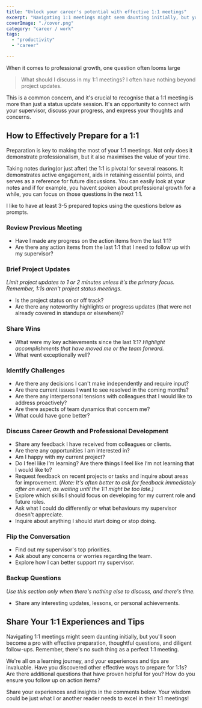 ```yaml
---
title: "Unlock your career's potential with effective 1:1 meetings"
excerpt: "Navigating 1:1 meetings might seem daunting initially, but you'll soon become a pro with effective preparation and thoughtful questions"
coverImage: "./cover.png"
category: "career / work"
tags:
  - "productivity"
  - "career"

---
```


When it comes to professional growth, one question often looms large

> What should I discuss in my 1:1 meetings? I often have nothing beyond project updates.

This is a common concern, and it's crucial to recognise that a 1:1 meeting is more than just a status update session. It's an opportunity to connect with your supervisor, discuss your progress, and express your thoughts and concerns.

## How to Effectively Prepare for a 1:1

Preparation is key to making the most of your 1:1 meetings. Not only does it demonstrate professionalism, but it also maximises the value of your time.

Taking notes during(or just after) the 1:1 is pivotal for several reasons. It demonstrates active engagement, aids in retaining essential points, and serves as a reference for future discussions. You can easily look at your notes and if for example, you havent spoken about professional growth for a while, you can focus on those questions in the next 1:1.

I like to have at least 3-5 prepared topics using the questions below as prompts.

### Review Previous Meeting

- Have I made any progress on the action items from the last 1:1?
- Are there any action items from the last 1:1 that I need to follow up with my supervisor?

### Brief Project Updates

_Limit project updates to 1 or 2 minutes unless it's the primary focus. Remember, 1:1s aren't project status meetings._

- Is the project status on or off track?
- Are there any noteworthy highlights or progress updates (that were not already covered in standups or elsewhere)?

### Share Wins

- What were my key achievements since the last 1:1? *Highlight accomplishments that have moved me or the team forward.*
- What went exceptionally well?

### Identify Challenges

- Are there any decisions I can't make independently and require input?
- Are there current issues I want to see resolved in the coming months?
- Are there any interpersonal tensions with colleagues that I would like to address proactively?
- Are there aspects of team dynamics that concern me?
- What could have gone better?

### Discuss Career Growth and Professional Development

- Share any feedback I have received from colleagues or clients.
- Are there any opportunities I am interested in?
- Am I happy with my current project?
- Do I feel like I’m learning? Are there things I feel like I’m not learning that I would like to?
- Request feedback on recent projects or tasks and inquire about areas for improvement. (*Note: It's often better to ask for feedback immediately after an event, as waiting until the 1:1 might be too late.)*
- Explore which skills I should focus on developing for my current role and future roles.
- Ask what I could do differently or what behaviours my supervisor doesn't appreciate.
- Inquire about anything I should start doing or stop doing.

### Flip the Conversation

- Find out my supervisor's top priorities.
- Ask about any concerns or worries regarding the team.
- Explore how I can better support my supervisor.

### Backup Questions

*Use this section only when there's nothing else to discuss, and there's time.*

- Share any interesting updates, lessons, or personal achievements.

## Share Your 1:1 Experiences and Tips

Navigating 1:1 meetings might seem daunting initially, but you'll soon become a pro with effective preparation, thoughtful questions, and diligent follow-ups. Remember, there's no such thing as a perfect 1:1 meeting.

We're all on a learning journey, and your experiences and tips are invaluable. Have you discovered other effective ways to prepare for 1:1s? Are there additional questions that have proven helpful for you? How do you ensure you follow up on action items?

Share your experiences and insights in the comments below. Your wisdom could be just what I or another reader needs to excel in their 1:1 meetings!

